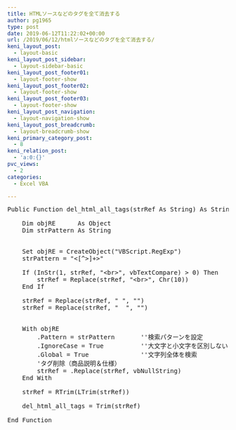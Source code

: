 ```yaml
---
title: HTMLソースなどのタグを全て消去する
author: pg1965
type: post
date: 2019-06-12T11:22:02+00:00
url: /2019/06/12/htmlソースなどのタグを全て消去する/
keni_layout_post:
  - layout-basic
keni_layout_post_sidebar:
  - layout-sidebar-basic
keni_layout_post_footer01:
  - layout-footer-show
keni_layout_post_footer02:
  - layout-footer-show
keni_layout_post_footer03:
  - layout-footer-show
keni_layout_post_navigation:
  - layout-navigation-show
keni_layout_post_breadcrumb:
  - layout-breadcrumb-show
keni_primary_category_post:
  - 8
keni_relation_post:
  - 'a:0:{}'
pvc_views:
  - 2
categories:
  - Excel VBA

---
```

<pre class="lang:vb decode:true ">Public Function del_html_all_tags(strRef As String) As String

    Dim objRE      As Object
    Dim strPattern As String


    Set objRE = CreateObject("VBScript.RegExp")
    strPattern = "&lt;[^&gt;]+&gt;"

    If (InStr(1, strRef, "&lt;br&gt;", vbTextCompare) &gt; 0) Then
        strRef = Replace(strRef, "&lt;br&gt;", Chr(10))
    End If
    
    strRef = Replace(strRef, " ", "")
    strRef = Replace(strRef, "  ", "")

    
    With objRE
        .Pattern = strPattern       ''検索パターンを設定
        .IgnoreCase = True          ''大文字と小文字を区別しない
        .Global = True              ''文字列全体を検索
        'タグ削除（商品説明＆仕様）
        strRef = .Replace(strRef, vbNullString)
    End With

    strRef = RTrim(LTrim(strRef))

    del_html_all_tags = Trim(strRef)
    
End Function</pre>

&nbsp;